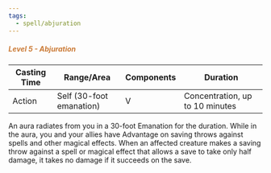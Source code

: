 ```yaml
---
tags:
  - spell/abjuration
---
```

##### *<span style="color:rgb(203, 123, 55)">Level 5 - Abjuration</span>*

|Casting Time|Range/Area|Components|Duration|
|---|---|---|---|
|Action|Self (30-foot emanation)|V|Concentration, up to 10 minutes|

An aura radiates from you in a 30-foot Emanation for the duration. While in the aura, you and your allies have Advantage on saving throws against spells and other magical effects. When an affected creature makes a saving throw against a spell or magical effect that allows a save to take only half damage, it takes no damage if it succeeds on the save. 